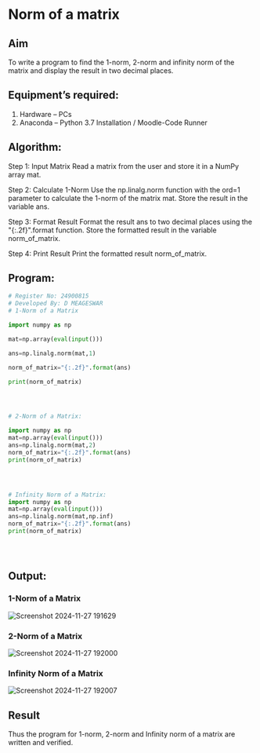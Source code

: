 # Norm of a matrix
## Aim
To write a program to find the 1-norm, 2-norm and infinity norm of the matrix and display the result in two decimal places.
## Equipment’s required:
1.	Hardware – PCs
2.	Anaconda – Python 3.7 Installation / Moodle-Code Runner
## Algorithm:
Step 1: Input Matrix
Read a matrix from the user and store it in a NumPy array mat.

Step 2: Calculate 1-Norm
Use the np.linalg.norm function with the ord=1 parameter to calculate the 1-norm of the matrix mat. Store the result in the variable ans.

Step 3: Format Result
Format the result ans to two decimal places using the "{:.2f}".format function. Store the formatted result in the variable norm_of_matrix.

Step 4: Print Result
Print the formatted result norm_of_matrix.

## Program:
```Python
# Register No: 24900815
# Developed By: D MEAGESWAR
# 1-Norm of a Matrix

import numpy as np

mat=np.array(eval(input()))

ans=np.linalg.norm(mat,1)

norm_of_matrix="{:.2f}".format(ans)

print(norm_of_matrix)




# 2-Norm of a Matrix:

import numpy as np
mat=np.array(eval(input()))
ans=np.linalg.norm(mat,2)
norm_of_matrix="{:.2f}".format(ans)
print(norm_of_matrix)




# Infinity Norm of a Matrix:
import numpy as np
mat=np.array(eval(input()))
ans=np.linalg.norm(mat,np.inf)
norm_of_matrix="{:.2f}".format(ans)
print(norm_of_matrix)





```
## Output:
### 1-Norm of a Matrix
![Screenshot 2024-11-27 191629](https://github.com/user-attachments/assets/9389233a-8027-40f0-a8ed-44f098ce4b18)


### 2-Norm of a Matrix
![Screenshot 2024-11-27 192000](https://github.com/user-attachments/assets/35e80748-8d87-4c5f-bfdb-6bad9e66a8dc)

### Infinity Norm of a Matrix
![Screenshot 2024-11-27 192007](https://github.com/user-attachments/assets/50d728b2-667a-4464-88f6-276f1114ff32)

## Result
Thus the program for 1-norm, 2-norm and Infinity norm of a matrix are written and verified.
